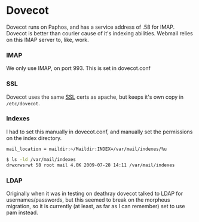 # Dovecot

Dovecot runs on Paphos, and has a service address of .58 for IMAP. Dovecot is
better than courier cause of it's indexing abilities. Webmail relies on this
IMAP server to, like, work.

### IMAP

We only use IMAP, on port 993. This is set in dovecot.conf

### SSL

Dovecot uses the same [SSL](/procedures/ssl) certs as apache, but keeps it's own
copy in `/etc/dovecot`.

### Indexes

I had to set this manually in dovecot.conf, and manually set the permissions on
the index directory.

```text
mail_location = maildir:~/Maildir:INDEX=/var/mail/indexes/%u
```

```bash
$ ls -ld /var/mail/indexes
drwxrwsrwt 58 root mail 4.0K 2009-07-28 14:11 /var/mail/indexes
```

### LDAP

Originally when it was in testing on deathray dovecot talked to LDAP for
usernames/passwords, but this seemed to break on the morpheus migration, so it
is currently (at least, as far as I can remember) set to use pam instead.
